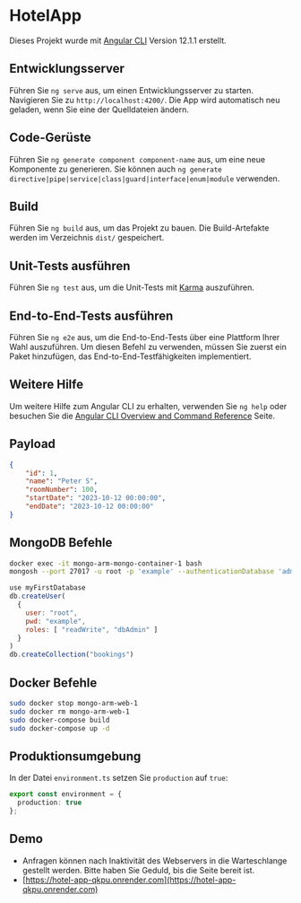 # HotelApp

Dieses Projekt wurde mit [Angular CLI](https://github.com/angular/angular-cli) Version 12.1.1 erstellt.

## Entwicklungsserver

Führen Sie `ng serve` aus, um einen Entwicklungsserver zu starten. Navigieren Sie zu `http://localhost:4200/`. Die App wird automatisch neu geladen, wenn Sie eine der Quelldateien ändern.

## Code-Gerüste

Führen Sie `ng generate component component-name` aus, um eine neue Komponente zu generieren. Sie können auch `ng generate directive|pipe|service|class|guard|interface|enum|module` verwenden.

## Build

Führen Sie `ng build` aus, um das Projekt zu bauen. Die Build-Artefakte werden im Verzeichnis `dist/` gespeichert.

## Unit-Tests ausführen

Führen Sie `ng test` aus, um die Unit-Tests mit [Karma](https://karma-runner.github.io) auszuführen.

## End-to-End-Tests ausführen

Führen Sie `ng e2e` aus, um die End-to-End-Tests über eine Plattform Ihrer Wahl auszuführen. Um diesen Befehl zu verwenden, müssen Sie zuerst ein Paket hinzufügen, das End-to-End-Testfähigkeiten implementiert.

## Weitere Hilfe

Um weitere Hilfe zum Angular CLI zu erhalten, verwenden Sie `ng help` oder besuchen Sie die [Angular CLI Overview and Command Reference](https://angular.io/cli) Seite.

## Payload

```json
{
    "id": 1,
    "name": "Peter S",
    "roomNumber": 100,
    "startDate": "2023-10-12 00:00:00",
    "endDate": "2023-10-12 00:00:00"
}
```

## MongoDB Befehle

```bash
docker exec -it mongo-arm-mongo-container-1 bash
mongosh --port 27017 -u root -p 'example' --authenticationDatabase 'admin'
```

```javascript
use myFirstDatabase
db.createUser(
  {
    user: "root",
    pwd: "example",
    roles: [ "readWrite", "dbAdmin" ]
  }
)
db.createCollection("bookings")
```

## Docker Befehle

```bash
sudo docker stop mongo-arm-web-1
sudo docker rm mongo-arm-web-1
sudo docker-compose build
sudo docker-compose up -d
```

## Produktionsumgebung

In der Datei `environment.ts` setzen Sie `production` auf `true`:

```typescript
export const environment = {
  production: true
};
```

## Demo

- Anfragen können nach Inaktivität des Webservers in die Warteschlange gestellt werden. Bitte haben Sie Geduld, bis die Seite bereit ist.
- [https://hotel-app-qkpu.onrender.com](https://hotel-app-qkpu.onrender.com)
